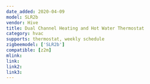 ```yaml
---
date_added: 2020-04-09
model: SLR2b
vendor: Hive
title: Dual Channel Heating and Hot Water Thermostat
category: hvac
supports: thermostat, weekly schedule
zigbeemodel: ['SLR2b']
compatible: [z2m]
mlink: 
link: 
link2: 
link3: 
---
```

